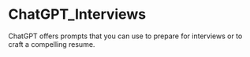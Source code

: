# ChatGPT_Interviews
ChatGPT offers prompts that you can use to prepare for interviews or to craft a compelling resume.
